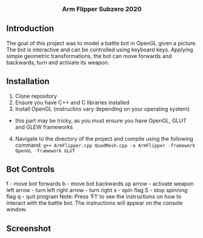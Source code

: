 <h3 align="center">Arm Flipper Subzero 2020</h3>

## Introduction
The goal of this project was to model a battle bot in OpenGL given a picture. The bot is interactive and can be controlled using keyboard keys. Applying simple geometric transformations, the bot can move forwards and backwards, turn and activate its weapon. 

## Installation
1. Clone repository
2. Ensure you have C++ and C libraries installed
3. Install OpenGL (instructins vary depending on your operating system)
- this part may be tricky, as you must ensure you have OpenGL, GLUT and GLEW frameworks
4. Navigate to the directory of the project and compile using the following command:
`g++ ArmFlipper.cpp QuadMesh.cpp -o ArmFlipper -framework OpenGL -framework GLUT`

## Bot Controls
 f - move bot forwards 
 b - move bot backwards 
 up arrow - activate weapon
 left arrow - turn left 
 right arrow - turn right
 s - spin flag
 S - stop spinning flag
 q - quit program
Note: Press ‘F1’ to see the instructions on how to interact with the battle bot. The instructions will appear on the console window.

## Screenshot
